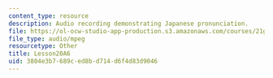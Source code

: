 ```yaml
---
content_type: resource
description: Audio recording demonstrating Japanese pronunciation.
file: https://ol-ocw-studio-app-production.s3.amazonaws.com/courses/21g-504-japanese-iv-spring-2009/3804e3b7689ced8bd714d6f4d83d9046_Lesson20A6.mp3
file_type: audio/mpeg
resourcetype: Other
title: Lesson20A6
uid: 3804e3b7-689c-ed8b-d714-d6f4d83d9046
---
```

